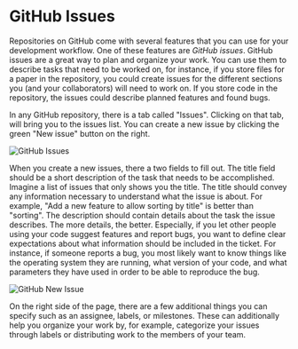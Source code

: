 # GitHub Issues

Repositories on GitHub come with several features that you can use for your development workflow. One of these features are *GitHub issues*. GitHub issues are a great way to plan and organize your work. You can use them to describe tasks that need to be worked on, for instance, if you store files for a paper in the repository, you could create issues for the different sections you (and your collaborators) will need to work on. If you store code in the repository, the issues could describe planned features and found bugs.

In any GitHub repository, there is a tab called "Issues". Clicking on that tab, will bring you to the issues list. You can create a new issue by clicking the green "New issue" button on the right.

![GitHub Issues](./imgs/github-issues.png)

When you create a new issues, there a two fields to fill out. The title field should be a short description of the task that needs to be accomplished. Imagine a list of issues that only shows you the title. The title should convey any information necessary to understand what the issue is about. For example, "Add a new feature to allow sorting by title" is better than "sorting". The description should contain details about the task the issue describes. The more details, the better. Especially, if you let other people using your code suggest features and report bugs, you want to define clear expectations about what information should be included in the ticket. For instance, if someone reports a bug, you most likely want to know things like the operating system they are running, what version of your code, and what parameters they have used in order to be able to reproduce the bug.

![GitHub New Issue](./imgs/github-new-issue.png)

On the right side of the page, there are a few additional things you can specify such as an assignee, labels, or milestones. These can additionally help you organize your work by, for example, categorize your issues through labels or distributing work to the members of your team.

